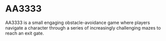 # AA3333
AA3333 is a small engaging obstacle-avoidance game where players navigate a character through a series of increasingly challenging mazes to reach an exit gate.
